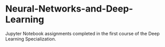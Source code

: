 # Neural-Networks-and-Deep-Learning

Jupyter Notebook assignments completed in the first course of the Deep Learning Specialization.
